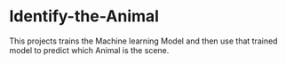 # Identify-the-Animal
This projects trains the Machine learning Model and then use that trained model to predict which Animal is the scene.
